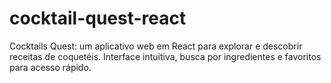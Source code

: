 # cocktail-quest-react
Cocktails Quest: um aplicativo web em React para explorar e descobrir receitas de coquetéis. Interface intuitiva, busca por ingredientes e favoritos para acesso rápido.
